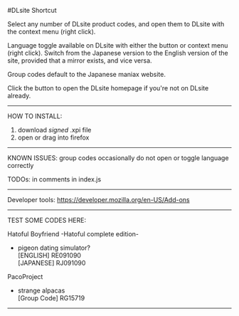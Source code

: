 #DLsite Shortcut

Select any number of DLsite product codes, and open them to DLsite with the context menu (right click).

Language toggle available on DLsite with either the button or context menu (right click).
Switch from the Japanese version to the English version of the site, provided that a mirror exists, and vice versa.

Group codes default to the Japanese maniax website.

Click the button to open the DLsite homepage if you're not on DLsite already.
*************************************************************

HOW TO INSTALL:  
1) download *signed* .xpi file  
2) open or drag into firefox

*************************************************************
KNOWN ISSUES: group codes occasionally do not open or toggle language correctly

TODOs: in comments in index.js
*************************************************************

Developer tools: 
https://developer.mozilla.org/en-US/Add-ons

*************************************************************

TEST SOME CODES HERE:

Hatoful Boyfriend -Hatoful complete edition-  
- pigeon dating simulator?  
[ENGLISH]  RE091090  
[JAPANESE] RJ091090

PacoProject  
- strange alpacas  
[Group Code] RG15719

*************************************************************

